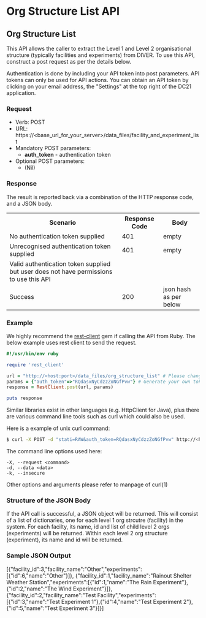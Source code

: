 # Org Structure List API

## Org Structure List
This API allows the caller to extract the Level 1 and Level 2 organisational structure (typically facilities and experiments) from DIVER. To use this API, construct a post request as per the details below.

Authentication is done by including your API token into post parameters. API tokens can only be used for API actions. You can obtain an API token by clicking on your email address, the "Settings" at the top right of the DC21 application.

### Request

* Verb: POST
* URL: https://\<base_url_for_your_server\>/data_files/facility_and_experiment_list
* Mandatory POST parameters:
  * **auth_token** - authentication token
* Optional POST parameters:
  * (Nil)

### Response
The result is reported back via a combination of the HTTP response code, and a JSON body.
<table>
 <tr>
  <th>Scenario</th>
  <th>Response Code</th>
  <th>Body</th>
 </tr>
 <tr>
  <td>No authentication token supplied</td>
  <td>401</td>
  <td>empty</td>
 </tr>
 <tr>
  <td>Unrecognised authentication token supplied</td>
  <td>401</td>
  <td>empty</td>
 </tr>
 <tr>
  <td>Valid authentication token supplied but user does not
  have permissions to use this API</td>
  <td></td>
  <td></td>
 </tr>
 <tr>
  <td>Success</td>
  <td>200</td>
  <td>json hash as per below</td>
 </tr>
</table>


### Example
We highly recommend the [rest-client](https://github.com/rest-client/rest-client) gem if calling the API from Ruby. The below example uses rest client to send the request.

```ruby
#!/usr/bin/env ruby

require 'rest_client'

url = "http://<host:port>/data_files/org_structure_list" # Please change the host:port part!
params = {"auth_token"=>"RQdasxNyCdzzZoNGfPvw"} # Generate your own token and paste here
response = RestClient.post(url, params)

puts response
```

Similar libraries exist in other languages (e.g. HttpClient for Java), plus there are various command line tools such as curl which could also be used.

Here is a example of unix curl command:

```bash
$ curl -X POST -d "stati=RAW&auth_token=RQdasxNyCdzzZoNGfPvw" http://<host:port>/data_files/facility_and_experiment_list
```

The command line options used here:
```
-X, --request <command>
-d, --data <data>
-k, --insecure
```

Other options and arguments please refer to manpage of curl(1)

### Structure of the JSON Body
If the API call is successful, a JSON object will be returned. This will consist of a list of dictionaries, one for each level 1 org strcutre (facility) in the system. For each facilty, its name, id and list of child level 2 orgs (experiments) will be returned. Within each level 2 org structure (experiment), its name and id will be returned.

### Sample JSON Output
[{"facility_id":3,"facility_name":"Other","experiments":[{"id":6,"name":"Other"}]},
{"facility_id":1,"facility_name":"Rainout Shelter Weather Station","experiments":[{"id":1,"name":"The Rain Experiment"},{"id":2,"name":"The Wind Experiment"}]},
{"facility_id":2,"facility_name":"Test Facility","experiments":[{"id":3,"name":"Test Experiment 1"},{"id":4,"name":"Test Experiment 2"},{"id":5,"name":"Test Experiment 3"}]}]
